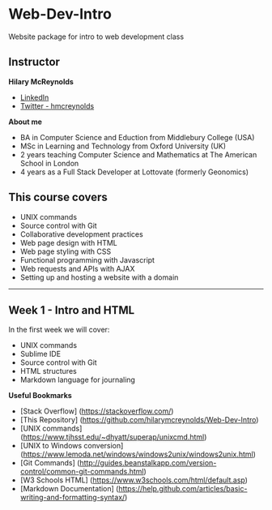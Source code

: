 Web-Dev-Intro
=============
Website package for intro to web development class


Instructor
----------
**Hilary McReynolds**

- [LinkedIn](https://www.linkedin.com/in/hilarymcreynolds/)
- [Twitter - hmcreynolds](https://twitter.com/hmcreynolds)

**About me**
- BA in Computer Science and Eduction from Middlebury College (USA)
- MSc in Learning and Technology from Oxford University (UK)
- 2 years teaching Computer Science and Mathematics at The American School in London
- 4 years as a Full Stack Developer at Lottovate (formerly Geonomics)

This course covers
----------
- UNIX commands
- Source control with Git
- Collaborative development practices
- Web page design with HTML
- Web page styling with CSS
- Functional programming with Javascript
- Web requests and APIs with AJAX
- Setting up and hosting a website with a domain

___________________

Week 1 - Intro and HTML
----------
In the first week we will cover:
- UNIX commands
- Sublime IDE
- Source control with Git
- HTML structures
- Markdown language for journaling

**Useful Bookmarks**
- [Stack Overflow] (https://stackoverflow.com/)
- [This Repository] (https://github.com/hilarymcreynolds/Web-Dev-Intro)
- [UNIX commands] (https://www.tjhsst.edu/~dhyatt/superap/unixcmd.html)
- [UNIX to Windows conversion] (https://www.lemoda.net/windows/windows2unix/windows2unix.html)
- [Git Commands] (http://guides.beanstalkapp.com/version-control/common-git-commands.html)
- [W3 Schools HTML] (https://www.w3schools.com/html/default.asp)
- [Markdown Documentation] (https://help.github.com/articles/basic-writing-and-formatting-syntax/)
